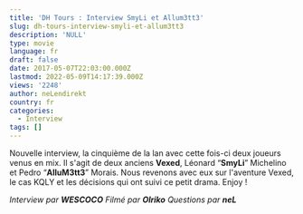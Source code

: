 ```yaml
---
title: 'DH Tours : Interview SmyLi et Allum3tt3'
slug: dh-tours-interview-smyli-et-allum3tt3
description: 'NULL'
type: movie
language: fr
draft: false
date: 2017-05-07T22:03:00.000Z
lastmod: 2022-05-09T14:17:39.000Z
views: '2248'
author: neLendirekt
country: fr
categories:
  - Interview
tags: []
---
```

Nouvelle interview, la cinquième de la lan avec cette fois-ci deux joueurs venus en mix. Il s'agit de deux anciens **Vexed**, Léonard “**SmyLi**” Michelino et Pedro “**AlluM3tt3**” Morais. Nous revenons avec eux sur l'aventure Vexed, le cas KQLY et les décisions qui ont suivi ce petit drama. Enjoy !

_Interview par **WESCOCO**_ 
_Filmé par **Olriko**_ 
_Questions par **neL**_
